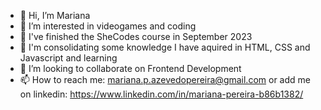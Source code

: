 - 👋 Hi, I’m Mariana
- 👀 I’m interested in videogames and coding
- 🌱 I've finished the SheCodes course in September 2023
- 📖 I'm consolidating some knowledge I have aquired in HTML, CSS and Javascript and learning 
- 💞️ I’m looking to collaborate on Frontend Development
- 📫 How to reach me: mariana.p.azevedopereira@gmail.com or add me on linkedin: https://www.linkedin.com/in/mariana-pereira-b86b1382/

<!---
Maryp90/Maryp90 is a ✨ special ✨ repository because its `README.md` (this file) appears on your GitHub profile.
You can click the Preview link to take a look at your changes.
--->
